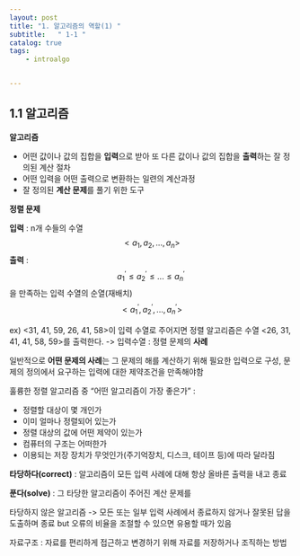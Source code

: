 ```yaml
---
layout: post
title: "1. 알고리즘의 역할(1) "
subtitle:   " 1-1 "
catalog: true
tags:
    - introalgo


---
```


## 1.1 알고리즘 



**알고리즘**

- 어떤 값이나 값의 집합을 **입력**으로 받아 또 다른 값이나 값의 집합을 **출력**하는 잘 정의된 계산 절차
- 어떤 입력을 어떤 출력으로 변환하는 일련의 계산과정
- 잘 정의된 **계산 문제**를 풀기 위한 도구

 

 **정렬 문제**

 **입력** : n개 수들의 수열
$$
<a_1,a_2, ..., a_n>
$$
 **출력** : 
$$
a^{'}_1≤a^{'}_2≤ ...≤a^{'}_n
$$
을 만족하는 입력 수열의 순열(재배치)
$$
<a^{'}_1, a^{'}_2, ..., a^{'}_n>
$$


ex) <31, 41, 59, 26, 41, 58>이 입력 수열로 주어지면 정렬 알고리즘은 수열 <26, 31, 41, 41, 58, 59>를 출력한다. -> 입력수열 : 정렬 문제의 **사례**

 

 일반적으로 **어떤 문제의 사례**는 그 문제의 해를 계산하기 위해 필요한 입력으로 구성, 문제의 정의에서 요구하는 입력에 대한 제약조건을 만족해야함

 

 훌륭한 정렬 알고리즘 중 “어떤 알고리즘이 가장 좋은가” :

-  정렬할 대상이 몇 개인가
-  이미 얼마나 정렬되어 있는가
-  정렬 대상의 값에 어떤 제약이 있는가
-  컴퓨터의 구조는 어떠한가
-  이용되는 저장 장치가 무엇인가(주기억장치, 디스크, 테이프 등)에 따라 달라짐

 

 **타당하다(correct)** : 알고리즘이 모든 입력 사례에 대해 항상 올바른 출력을 내고 종료

 **푼다(solve)** : 그 타당한 알고리즘이 주어진 계산 문제를

 타당하지 않은 알고리즘 -> 모든 또는 일부 입력 사례에서 종료하지 않거나 잘못된 답을 도출하며 종료 but 오류의 비율을 조절할 수 있으면 유용할 때가 있음

 

 자료구조 : 자료를 편리하게 접근하고 변경하기 위해 자료를 저장하거나 조직하는 방법
